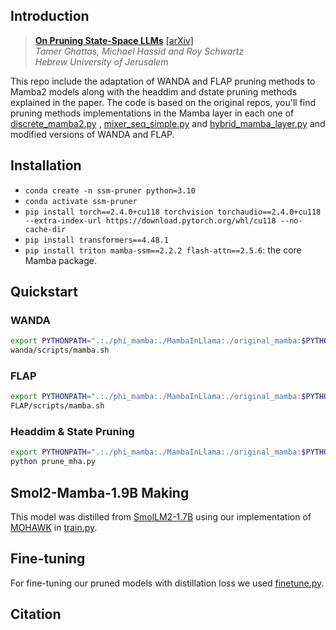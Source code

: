 


## Introduction
  
> **[On Pruning State-Space LLMs]()** [[arXiv]]()   
> *Tamer Ghattas, Michael Hassid and Roy Schwartz*   
> *Hebrew University of Jerusalem*  

This repo include the adaptation of WANDA and FLAP pruning methods to Mamba2 models along with the headdim and dstate pruning methods explained in the paper.
The code is based on the original repos, you'll find pruning methods implementations in the Mamba layer in each one of [discrete_mamba2.py](phi_mamba/modules/mixers/discrete_mamba2.py) , [mixer_seq_simple.py](original_mamba/mamba_ssm/models/mixer_seq_simple.py) and [hybrid_mamba_layer.py](MambaInLlama/mamba2/hybrid_mamba_layer.py) and modified versions of WANDA and FLAP.

## Installation
- `conda create -n ssm-pruner python=3.10`
- `conda activate ssm-pruner`
- `pip install torch==2.4.0+cu118 torchvision torchaudio==2.4.0+cu118 --extra-index-url https://download.pytorch.org/whl/cu118 --no-cache-dir`
- `pip install transformers==4.48.1`
- `pip install triton mamba-ssm==2.2.2 flash-attn==2.5.6`: the core Mamba package.

## Quickstart

### WANDA

```bash
export PYTHONPATH=".:./phi_mamba:./MambaInLlama:./original_mamba:$PYTHONPATH"
wanda/scripts/mamba.sh
```

### FLAP

```bash
export PYTHONPATH=".:./phi_mamba:./MambaInLlama:./original_mamba:$PYTHONPATH"
FLAP/scripts/mamba.sh
```

### Headdim & State Pruning

```bash
export PYTHONPATH=".:./phi_mamba:./MambaInLlama:./original_mamba:$PYTHONPATH"
python prune_mha.py
```



## Smol2-Mamba-1.9B Making
This model was distilled from [SmolLM2-1.7B](https://huggingface.co/HuggingFaceTB/SmolLM2-1.7B) using our implementation of [MOHAWK](https://goombalab.github.io/blog/2024/distillation-part1-mohawk/) in [train.py](phi_mamba/train.py).

## Fine-tuning
For fine-tuning our pruned models with distillation loss we used [finetune.py](phi_mamba/finetune.py).

## Citation

```bibtex

```